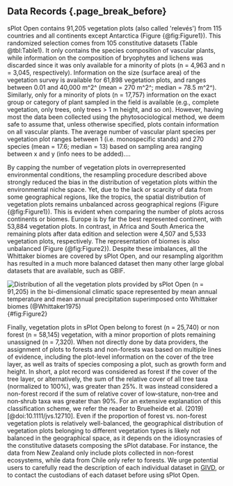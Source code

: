 ## Data Records {.page_break_before}

sPlot Open contains 91,205 vegetation plots (also called 'relevés') from 115 countries and all continents except Antarctica (Figure {@fig:Figure1}). This randomized selection comes from 105 constitutive datasets (Table @tbl:Table1). It only contains the species composition of vascular plants, while information on the composition of bryophytes and lichens was discarded since it was only available for a minority of plots (n = 4,963 and n = 3,045, respectively).
Information on the size (surface area) of the vegetation survey is available for 61,898 vegetation plots, and ranges between 0.01 and 40,000 m^2^ (mean = 270 m^2^; median = 78.5 m^2^). 
Similarly, only for a minority of plots (n = 17,757) information on the exact group or category of plant sampled in the field is available (e.g., complete vegetation, only trees, only trees > 1 m height, and so on). 
However, having most the data been collected using the phytosociological method, we deem safe to assume that, unless otherwise specified, plots contain information on all vascular plants.
The average number of vascular plant species per vegetation plot ranges between 1 (i.e. monospecific stands) and 270 species (mean = 17.6; median = 13) based on sampling area ranging between x and y (info nees to be added)....

By capping the number of vegetation plots in overrepresented environmental conditions, the resampling procedure described above strongly reduced the bias in the distribution of vegetation plots within the environmental niche space. 
Yet, due to the lack or scarcity of data from some geographical regions, like the tropics, the spatial distribution of vegetation plots remains unbalanced across geographical regions (Figure {@fig:Figure1}). This is evident when comparing the number of plots across continents or biomes. 
Europe is by far the best represented continent, with 53,884 vegetation plots. 
In contrast, in Africa and South America the remaining plots after data edition and selection were 4,507 and 5,533 vegetation plots, respectively. 
The representation of biomes is also unbalanced (Figure {@fig:Figure2}). 
Despite these imbalances, all the Whittaker biomes are covered by sPlot Open, and our resampling algorithm has resulted in a much more balanced dataset then many other large global datasets that are available, such as GBIF. 

![Distribution of all the vegetation plots provided by sPlot Open (n = 91,205) in the bi-dimensional climatic space represented by mean annual temperature and mean annual precipitation superimposed onto Whittaker biomes (@Whittaker1975)](images/figure2.png){#fig:Figure2}

Finally, vegetation plots in sPlot Open belong to forest (n = 25,740) or non forest (n = 58,145) vegetation, with a minor proportion of plots remaining unassigned (n = 7,320). 
When not directly done by data providers, the assignment of plots to forests and non-forests was based on multiple lines of evidence, including the plot-level information on the cover of the tree layer, as well as traits of species composing a plot, such as growth form and height. 
In short, a plot record was considered as forest if the cover of the tree layer, or alternatively, the sum of the relative cover of all tree taxa (normalized to 100%), was greater than 25%. It was instead considered a non-forest record if the sum of relative cover of low‐stature, non‐tree and non‐shrub taxa was greater than 90%. 
For an extensive explanation of this classification scheme, we refer the reader to Bruelheide et al. (2019) \[@doi:10.1111/jvs.12710\]. 
Even if the proportion of forest vs. non-forest vegetation plots is relatively well-balanced, the geographical distribution of vegetation plots belonging to different vegetation types is likely not balanced in the geographical space, as it depends on the idiosyncrasies of the constitutive datasets composing the sPlot database. 
For instance, the data from New Zealand only include plots collected in non-forest ecosystems, while data from Chile only refer to forests. 
We urge potential users to carefully read the description of each individual dataset in [GIVD](http://www.givd.info), or to contact the custodians of each dataset before using sPlot Open.
